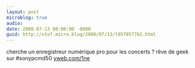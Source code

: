 ```yaml
---
layout: post
microblog: true
audio: 
date: 2008-07-13 00:00:00 -0000
guid: http://xtof.micro.blog/2008/07/13/t857057762.html
---
```

cherche un enregistreur numérique pro pour les concerts ? rêve de geek sur  #sonypcmd50 [yweb.com/1ne](http://yweb.com/1ne)
